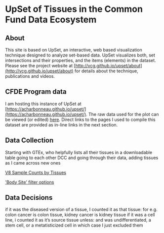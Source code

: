# UpSet of Tissues in the Common Fund Data Ecosystem

## About

This site is based on UpSet, an interactive, web based visualization technique designed to analyze set-based data. UpSet visualizes both, set intersections and their properties, and the items (elements) in the dataset. Please see the project website at [http://vcg.github.io/upset/about](http://vcg.github.io/upset/about) for details about the technique, publications and videos.

## CFDE Program data

I am hosting this instance of UpSet at [https://acharbonneau.github.io/upset/](https://acharbonneau.github.io/upset/). The raw data used for the plot can be viewed (or edited) [here](https://github.com/ACharbonneau/upset/blob/master/data/Programs.csv). Direct links to the pages I used to compile this dataset are provided as in-line links in the next section.

## Data Collection


Starting with GTEx, who helpfully lists all their tissues in a downloadable table
going to each other DCC and going through their data, adding tissues as I came across new ones

[V8 Sample Counts by Tissues](https://gtexportal.org/home/tissueSummaryPage)






['Body Site' filter options](https://portal.hmpdacc.org/search/s?facetTab=cases)


## Data Decisions

if it was the diseased version of a tissue, I counted it as that tissue: for e.g. colon cancer is colon tissue, kidney cancer is kidney tissue
if it was a cell line, i counted it as it’s source tissue unless:
and was undifferentiated, a stem cell, or a metatisticized cell in which case I just excluded them
